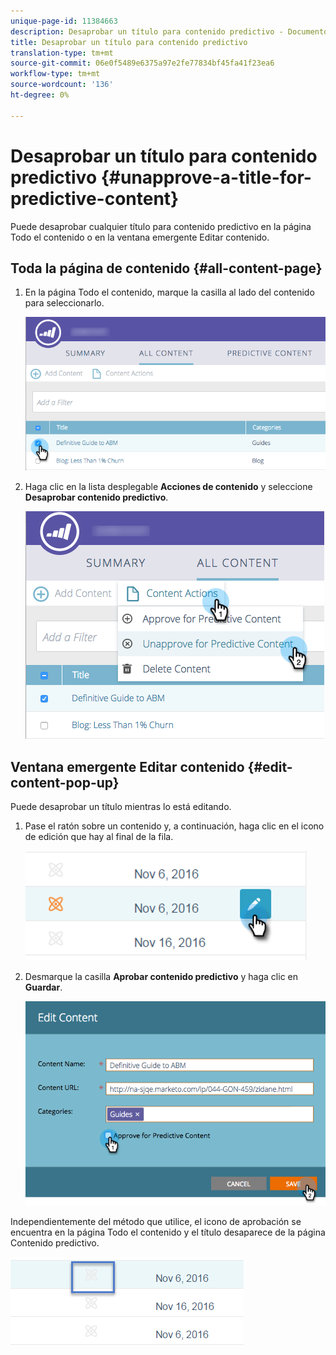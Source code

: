 ```yaml
---
unique-page-id: 11384663
description: Desaprobar un título para contenido predictivo - Documentos de marketing - Documentación del producto
title: Desaprobar un título para contenido predictivo
translation-type: tm+mt
source-git-commit: 06e0f5489e6375a97e2fe77834bf45fa41f23ea6
workflow-type: tm+mt
source-wordcount: '136'
ht-degree: 0%

---
```



# Desaprobar un título para contenido predictivo {#unapprove-a-title-for-predictive-content}

Puede desaprobar cualquier título para contenido predictivo en la página Todo el contenido o en la ventana emergente Editar contenido.

## Toda la página de contenido {#all-content-page}

1. En la página Todo el contenido, marque la casilla al lado del contenido para seleccionarlo.

   ![](assets/image2017-10-3-9-3a18-3a38.png)

1. Haga clic en la lista desplegable **Acciones de contenido** y seleccione **Desaprobar contenido predictivo**.

   ![](assets/image2017-10-3-9-3a19-3a20.png)

## Ventana emergente Editar contenido {#edit-content-pop-up}

Puede desaprobar un título mientras lo está editando.

1. Pase el ratón sobre un contenido y, a continuación, haga clic en el icono de edición que hay al final de la fila.

   ![](assets/click-icon-hand.png)

1. Desmarque la casilla **Aprobar contenido predictivo** y haga clic en **Guardar**.

   ![](assets/image2017-10-3-9-3a20-3a17.png)

Independientemente del método que utilice, el icono de aprobación se encuentra en la página Todo el contenido y el título desaparece de la página Contenido predictivo.

![](assets/unapprove-content-no-icon.png)
